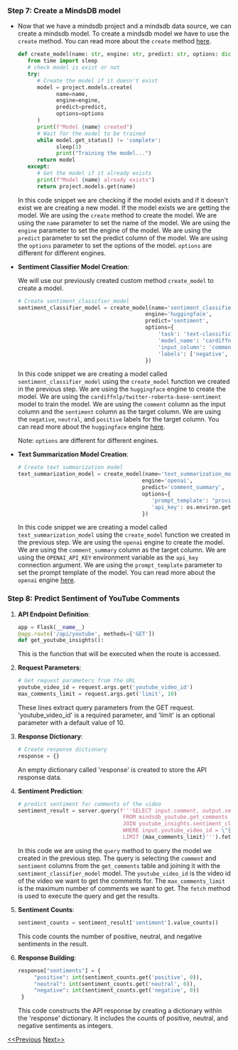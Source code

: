 ### Step 7: Create a MindsDB model

- Now that we have a mindsdb project and a mindsdb data source, we can create a mindsdb model. To create a mindsdb model we have to use the `create` method. You can read more about the `create` method [here](https://docs.mindsdb.com/sdk_python/create_model).

  ```py
  def create_model(name: str, engine: str, predict: str, options: dict):
     from time import sleep
     # check model is exist or not
     try:
        # Create the model if it doesn't exist
        model = project.models.create(
              name=name,
              engine=engine,
              predict=predict,
              options=options
        )
        print(f"Model {name} created")
        # Wait for the model to be trained
        while model.get_status() != 'complete':
              sleep(1)
              print("Training the model...")
        return model
     except:
        # Get the model if it already exists
        print(f"Model {name} already exists")
        return project.models.get(name)
  ```

  In this code snippet we are checking if the model exists and if it doesn't exist we are creating a new model. If the model exists we are getting the model. We are using the `create` method to create the model. We are using the `name` parameter to set the name of the model. We are using the `engine` parameter to set the engine of the model. We are using the `predict` parameter to set the predict column of the model. We are using the `options` parameter to set the options of the model. `options` are different for different engines.

- **Sentiment Classifier Model Creation**:

  We will use our previously created custom method `create_model` to create a model.

  ```py
  # Create sentiment_classifier_model
  sentiment_classifier_model = create_model(name='sentiment_classifier_model',
                                          engine='huggingface',
                                          predict='sentiment',
                                          options={
                                              'task': 'text-classification',
                                              'model_name': 'cardiffnlp/twitter-roberta-base-sentiment',
                                              'input_column': 'comment',
                                              'labels': ['negative', 'neutral', 'positive']
                                          })
  ```

  In this code snippet we are creating a model called `sentiment_classifier_model` using the `create_model` function we created in the previous step. We are using the `huggingface` engine to create the model. We are using the `cardiffnlp/twitter-roberta-base-sentiment` model to train the model. We are using the `comment` column as the input column and the `sentiment` column as the target column. We are using the `negative`, `neutral`, and `positive` labels for the target column. You can read more about the `huggingface` engine [here](https://docs.mindsdb.com/integrations/ai-engines/huggingface).

  Note: `options` are different for different engines.

- **Text Summarization Model Creation**:

  ```py
  # Create text summarization model
  text_summarization_model = create_model(name='text_summarization_model',
                                         engine='openai',
                                         predict='comment_summary',
                                         options={
                                            'prompt_template': "provide an informative summary of the comments comments:{{comments}} using full sentences",
                                            'api_key': os.environ.get('OPENAI_API_KEY')
                                         })
  ```

  In this code snippet we are creating a model called `text_summarization_model` using the `create_model` function we created in the previous step. We are using the `openai` engine to create the model. We are using the `comment_summary` column as the target column. We are using the `OPENAI_API_KEY` environment variable as the `api_key` connection argument. We are using the `prompt_template` parameter to set the prompt template of the model. You can read more about the `openai` engine [here](https://docs.mindsdb.com/integrations/ai-engines/openai).

### Step 8: Predict Sentiment of YouTube Comments

1. **API Endpoint Definition**:

   ```py
   app = Flask(__name__)
   @app.route('/api/youtube', methods=['GET'])
   def get_youtube_insights():
   ```

   This is the function that will be executed when the route is accessed.

2. **Request Parameters**:

   ```py
   # Get request parameters from the URL
   youtube_video_id = request.args.get('youtube_video_id')
   max_comments_limit = request.args.get('limit', 10)
   ```

   These lines extract query parameters from the GET request. 'youtube_video_id' is a required parameter, and 'limit' is an optional parameter with a default value of 10.

3. **Response Dictionary**:

   ```py
   # Create response dictionary
   response = {}
   ```

   An empty dictionary called 'response' is created to store the API response data.

4. **Sentiment Prediction**:

   ```py
   # predict sentiment for comments of the video
   sentiment_result = server.query(f'''SELECT input.comment, output.sentiment
                                    FROM mindsdb_youtube.get_comments AS input
                                    JOIN youtube_insights.sentiment_classifier_model AS output
                                    WHERE input.youtube_video_id = \"{youtube_video_id}\"
                                    LIMIT {max_comments_limit}''').fetch()
   ```

   In this code we are using the `query` method to query the model we created in the previous step. The query is selecting the `comment` and `sentiment` columns from the `get_comments` table and joining it with the `sentiment_classifier_model` model. The `youtube_video_id` is the video id of the video we want to get the comments for. The `max_comments_limit` is the maximum number of comments we want to get. The `fetch` method is used to execute the query and get the results.

5. **Sentiment Counts**:

   ```py
   sentiment_counts = sentiment_result['sentiment'].value_counts()
   ```

   This code counts the number of positive, neutral, and negative sentiments in the result.

6. **Response Building**:

   ```py
   response["sentiments"] = {
        "positive": int(sentiment_counts.get('positive', 0)),
        "neutral": int(sentiment_counts.get('neutral', 0)),
        "negative": int(sentiment_counts.get('negative', 0))
    }
   ```

   This code constructs the API response by creating a dictionary within the 'response' dictionary. It includes the counts of positive, neutral, and negative sentiments as integers.

[<<Previous](./page1.md) [Next>>](./page3.md)
